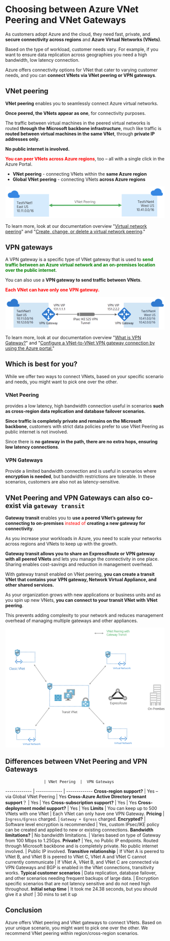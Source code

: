 # Choosing between Azure VNet Peering and VNet Gateways

As customers adopt Azure and the cloud, they need fast, private, and **secure connectivity across regions** and **Azure Virtual Networks (VNets)**. 

Based on the type of workload, customer needs vary. For example, if you want to ensure data replication across geographies you need a high bandwidth, low latency connection. 

Azure offers connectivity options for VNet that cater to varying customer needs, and you can **connect VNets via VNet peering or VPN gateways**.

## VNet peering


**VNet peering** enables you to seamlessly connect Azure virtual networks. 

**Once peered, the VNets appear as one**, for connectivity purposes. 

The traffic between virtual machines in the peered virtual networks is routed **through the Microsoft backbone infrastructure**, much like traffic is **routed between virtual machines in the same VNet**, through **private IP addresses only**. 

**No public internet is involved.** 

<span style="color:red">**You can peer VNets across Azure regions**</span>, too – all with a single click in the Azure Portal.

* **VNet peering** - connecting VNets within the **same Azure region**
* **Global VNet peering** - connecting VNets **across Azure regions**

![Alt Image Text](images/2_1.png "Body image")

To learn more, look at our documentation overview "[Virtual network peering](https://docs.microsoft.com/en-us/azure/virtual-network/virtual-network-peering-overview)" and "[Create, change, or delete a virtual network peering](https://docs.microsoft.com/en-us/azure/virtual-network/virtual-network-manage-peering)."

## VPN gateways

A VPN gateway is a specific type of VNet gateway that is used to **<span style="color:green">send traffic between an Azure virtual network and an on-premises location over the public internet</span>**. 

You can also use a **VPN gateway to send traffic between VNets**. 

<span style="color:red">**Each VNet can have only one VPN gateway.**</span>


![Alt Image Text](images/2_2.png "Body image")

To learn more, look at our documentation overview "[What is VPN Gateway?](https://docs.microsoft.com/en-us/azure/vpn-gateway/vpn-gateway-about-vpngateways)" and "[Configure a VNet-to-VNet VPN gateway connection by using the Azure portal.](https://docs.microsoft.com/en-us/azure/vpn-gateway/vpn-gateway-howto-vnet-vnet-resource-manager-portal)"

## Which is best for you?

While we offer two ways to connect VNets, based on your specific scenario and needs, you might want to pick one over the other.

### VNet Peering

provides a low latency, high bandwidth connection useful in scenarios **such as cross-region data replication and database failover scenarios.** 

**Since traffic is completely private and remains on the Microsoft backbone**, customers with strict data policies prefer to use VNet Peering as public internet is not involved. 

Since there is **no gateway in the path, there are no extra hops, ensuring low latency connections**.

### VPN Gateways 

Provide a limited bandwidth connection and is useful in scenarios where **encryption is needed**, but bandwidth restrictions are tolerable. In these scenarios, customers are also not as latency-sensitive.


## VNet Peering and VPN Gateways can also co-exist via `gateway transit`

**Gateway transit** enables you to **use a peered VNet’s gateway for connecting to on-premises** <span style="color:red">instead of</span> **creating a new gateway for connectivity**. 

As you increase your workloads in Azure, you need to scale your networks across regions and VNets to keep up with the growth.

**Gateway transit allows you to share an ExpressRoute or VPN gateway with all peered VNets** and lets you manage the connectivity in one place. Sharing enables cost-savings and reduction in management overhead.

With gateway transit enabled on VNet peering, **you can create a transit VNet that contains your VPN gateway, Network Virtual Appliance, and other shared services.** 

As your organization grows with new applications or business units and as you spin up new VNets, **you can connect to your transit VNet with VNet peering**. 

This prevents adding complexity to your network and reduces management overhead of managing multiple gateways and other appliances.


![Alt Image Text](images/2_3.png "Body image")


## Differences between VNet Peering and VPN Gateways

  					 | VNet Peering  |  VPN Gateways
------------- | -------------  | -------------
**Cross-region support?**  | Yes – via Global VNet Peering   | Yes
**Cross-Azure Active Directory tenant support**？  | Yes         |  Yes
**Cross-subscription support?**  | Yes   | Yes
**Cross-deployment model support?**  | Yes  | Yes
**Limits**		| You can keep up to 500 VNets with one VNet | Each VNet can only have one VPN Gateway. 
**Pricing**  | 	`Ingress/Egress` charged. | `Gateway + Egress` charged.
**Encrypted?** | 	Software level encryption is recommended  | Yes, custom IPsec/IKE policy can be created and applied to new or existing connections.
**Bandwidth limitations?** | No bandwidth limitations.  |  Varies based on type of Gateway from 100 Mbps to 1.25Gps.
**Private?**  | Yes, no Public IP endpoints. Routed through Microsoft backbone and is completely private. No public internet involved.  | Public IP involved.
**Transitive relationship** | If VNet A is peered to VNet B, and VNet B is peered to VNet C, VNet A and VNet C cannot currently communicate | If VNet A, VNet B, and VNet C are connected via VPN Gateways and BGP is enabled in the VNet connections, transitivity works.
**Typical customer scenarios** | Data replication, database failover, and other scenarios needing frequent backups of large data.  | Encryption specific scenarios that are not latency sensitive and do not need high throughout.
**Initial setup time** | It took me 24.38 seconds, but you should give it a shot!  | 30 mins to set it up



## Conclusion

Azure offers VNet peering and VNet gateways to connect VNets. Based on your unique scenario, you might want to pick one over the other. We recommend VNet peering within region/cross-region scenarios.

 
